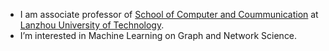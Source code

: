 - I am associate professor of [School of Computer and Coummunication](https://jitong.lut.edu.cn/) at [Lanzhou University of Technology](https://www.lut.edu.cn/).
- I’m interested in Machine Learning on Graph and Network Science.

<!---
yabingyao/yabingyao is a ✨ special ✨ repository because its `README.md` (this file) appears on your GitHub profile.
You can click the Preview link to take a look at your changes.
--->

